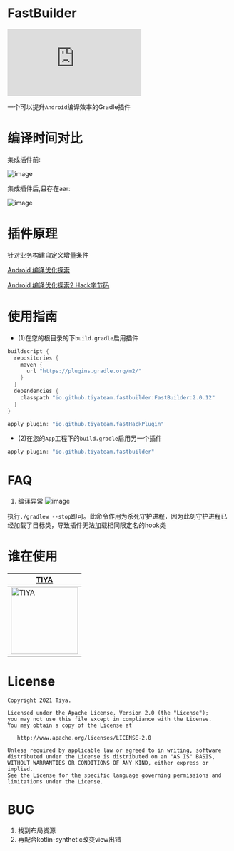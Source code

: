 
# FastBuilder
[![versionImg](https://badgen.net/maven/v/metadata-url/https://plugins.gradle.org/m2/io/github/tiyateam/fastbuilder/FastBuilder/maven-metadata.xml?label=FastBuilder)](https://plugins.gradle.org/plugin/io.github.tiyateam.fastbuilder)

一个可以提升`Android`编译效率的Gradle插件


# 编译时间对比
集成插件前:

![image](https://user-images.githubusercontent.com/22413240/153822101-c7933143-5c7d-4a93-9317-e5a294da4e2f.png)

集成插件后,且存在aar:

![image](https://user-images.githubusercontent.com/22413240/153822135-ed9f550c-49ed-44c6-802b-db191042cf34.png)


# 插件原理

针对业务构建自定义增量条件

[Android 编译优化探索](https://fanmingyi.blog.csdn.net/article/details/122638149)

[Android 编译优化探索2 Hack字节码](https://fanmingyi.blog.csdn.net/article/details/122760183)



# 使用指南

- (1)在您的根目录的下`build.gradle`启用插件


```groovy
buildscript {
  repositories {
    maven {
      url "https://plugins.gradle.org/m2/"
    }
  }
  dependencies {
    classpath "io.github.tiyateam.fastbuilder:FastBuilder:2.0.12"
  }
}

apply plugin: "io.github.tiyateam.fastHackPlugin"
```

- (2)在您的`App`工程下的`build.gradle`启用另一个插件

```groovy
apply plugin: "io.github.tiyateam.fastbuilder"

```

# FAQ
1. 编译异常
![image](https://user-images.githubusercontent.com/22413240/153822476-fed811f2-e396-4ef5-8875-3fd85ce7dfd0.png)
 
执行`./gradlew --stop`即可。此命令作用为杀死守护进程，因为此刻守护进程已经加载了目标类，导致插件无法加载相同限定名的hook类


# 谁在使用

| [TIYA](https://play.google.com/store/apps/details?id=com.huanliao.tiya&hl=en_US&gl=US)        | 
| --------   | 
|[<img src="https://play-lh.googleusercontent.com/RwuBOgoBX1OmmR5W14AyBDp9pNgnh1eJD2UmJzhVSZOpZYG1xI_y1aihbE4aP3dURwc=s360-rw" alt="TIYA" width="150"/> ](https://play.google.com/store/apps/details?id=com.huanliao.tiya&hl=en_US&gl=US)       |


# License
```
Copyright 2021 Tiya.

Licensed under the Apache License, Version 2.0 (the "License");
you may not use this file except in compliance with the License.
You may obtain a copy of the License at

   http://www.apache.org/licenses/LICENSE-2.0

Unless required by applicable law or agreed to in writing, software
distributed under the License is distributed on an "AS IS" BASIS,
WITHOUT WARRANTIES OR CONDITIONS OF ANY KIND, either express or implied.
See the License for the specific language governing permissions and
limitations under the License.
```

# BUG
1. 找到布局资源
2. 再配合kotlin-synthetic改变view出错
